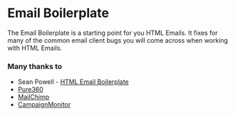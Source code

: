 Email Boilerplate
===

The Email Boilerplate is a starting point for you HTML Emails. It fixes for many of the common email client bugs you will come across when working with HTML Emails.

### Many thanks to
* Sean Powell - [HTML Email Boilerplate](http://htmlemailboilerplate.com/)
* [Pure360](http://www.pure360.com/)
* [MailChimp](http://mailchimp.com/)
* [CampaignMonitor](http://www.campaignmonitor.com/)
